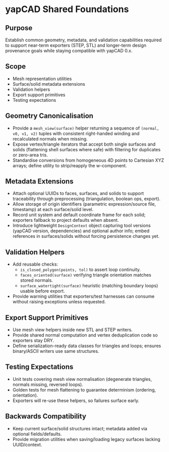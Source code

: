 # yapCAD Shared Foundations

## Purpose
Establish common geometry, metadata, and validation capabilities required to support near-term exporters (STEP, STL) and longer-term design provenance goals while staying compatible with yapCAD 0.x.

## Scope
- Mesh representation utilities
- Surface/solid metadata extensions
- Validation helpers
- Export support primitives
- Testing expectations

## Geometry Canonicalisation
- Provide a `mesh_view(surface)` helper returning a sequence of `(normal, v0, v1, v2)` tuples with consistent right-handed winding and recalculated normals when missing.
- Expose vertex/triangle iterators that accept both single surfaces and solids (flattening shell surfaces where safe) with filtering for duplicates or zero-area tris.
- Standardise conversions from homogeneous 4D points to Cartesian XYZ arrays; define utility to strip/reapply the w-component.

## Metadata Extensions
- Attach optional UUIDs to faces, surfaces, and solids to support traceability through preprocessing (triangulation, boolean ops, export).
- Allow storage of origin identifiers (parametric expression/source file, timestamp) at each surface/solid level.
- Record unit system and default coordinate frame for each solid; exporters fallback to project defaults when absent.
- Introduce lightweight `DesignContext` object capturing tool versions (yapCAD version, dependencies) and optional author info; embed references in surfaces/solids without forcing persistence changes yet.

## Validation Helpers
- Add reusable checks:
  - `is_closed_polygon(points, tol)` to assert loop continuity.
  - `faces_oriented(surface)` verifying triangle orientation matches stored normals.
  - `surface_watertight(surface)` heuristic (matching boundary loops) usable before export.
- Provide warning utilities that exporters/test harnesses can consume without raising exceptions unless requested.

## Export Support Primitives
- Use mesh view helpers inside new STL and STEP writers.
- Provide shared normal computation and vertex deduplication code so exporters stay DRY.
- Define serialization-ready data classes for triangles and loops; ensures binary/ASCII writers use same structures.

## Testing Expectations
- Unit tests covering mesh view normalisation (degenerate triangles, normals missing, reversed loops).
- Golden tests for mesh flattening to guarantee determinism (ordering, orientation).
- Exporters will re-use these helpers, so failures surface early.

## Backwards Compatibility
- Keep current surface/solid structures intact; metadata added via optional fields/defaults.
- Provide migration utilities when saving/loading legacy surfaces lacking UUID/context.

